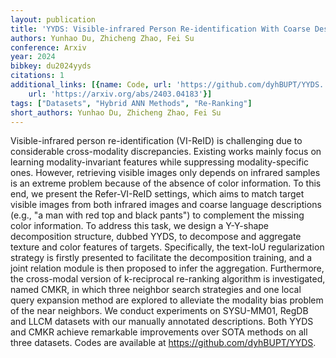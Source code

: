 ```yaml
---
layout: publication
title: 'YYDS: Visible-infrared Person Re-identification With Coarse Descriptions'
authors: Yunhao Du, Zhicheng Zhao, Fei Su
conference: Arxiv
year: 2024
bibkey: du2024yyds
citations: 1
additional_links: [{name: Code, url: 'https://github.com/dyhBUPT/YYDS.'}, {name: Paper,
    url: 'https://arxiv.org/abs/2403.04183'}]
tags: ["Datasets", "Hybrid ANN Methods", "Re-Ranking"]
short_authors: Yunhao Du, Zhicheng Zhao, Fei Su
---
```

Visible-infrared person re-identification (VI-ReID) is challenging due to
considerable cross-modality discrepancies. Existing works mainly focus on
learning modality-invariant features while suppressing modality-specific ones.
However, retrieving visible images only depends on infrared samples is an
extreme problem because of the absence of color information. To this end, we
present the Refer-VI-ReID settings, which aims to match target visible images
from both infrared images and coarse language descriptions (e.g., "a man with
red top and black pants") to complement the missing color information. To
address this task, we design a Y-Y-shape decomposition structure, dubbed YYDS,
to decompose and aggregate texture and color features of targets. Specifically,
the text-IoU regularization strategy is firstly presented to facilitate the
decomposition training, and a joint relation module is then proposed to infer
the aggregation. Furthermore, the cross-modal version of k-reciprocal
re-ranking algorithm is investigated, named CMKR, in which three neighbor
search strategies and one local query expansion method are explored to
alleviate the modality bias problem of the near neighbors. We conduct
experiments on SYSU-MM01, RegDB and LLCM datasets with our manually annotated
descriptions. Both YYDS and CMKR achieve remarkable improvements over SOTA
methods on all three datasets. Codes are available at
https://github.com/dyhBUPT/YYDS.